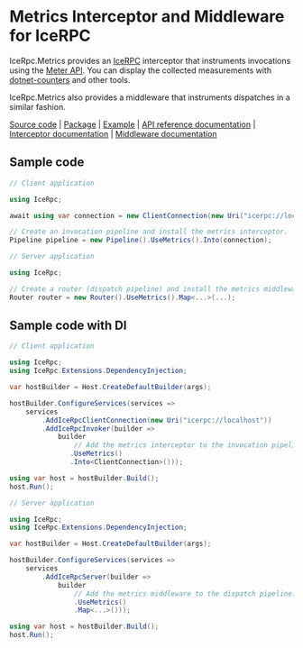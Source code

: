 # Metrics Interceptor and Middleware for IceRPC

IceRpc.Metrics provides an [IceRPC][icerpc] interceptor that instruments invocations using the [Meter API][meter]. You
can display the collected measurements with [dotnet-counters][dotnet_counters] and other tools.

IceRpc.Metrics also provides a middleware that instruments dispatches in a similar fashion.

[Source code][source] | [Package][package] | [Example][example] | [API reference documentation][api] | [Interceptor documentation][interceptor] | [Middleware documentation][middleware]

## Sample code

```csharp
// Client application

using IceRpc;

await using var connection = new ClientConnection(new Uri("icerpc://localhost"));

// Create an invocation pipeline and install the metrics interceptor.
Pipeline pipeline = new Pipeline().UseMetrics().Into(connection);
```

```csharp
// Server application

using IceRpc;

// Create a router (dispatch pipeline) and install the metrics middleware.
Router router = new Router().UseMetrics().Map<...>(...);
```

## Sample code with DI

```csharp
// Client application

using IceRpc;
using IceRpc.Extensions.DependencyInjection;

var hostBuilder = Host.CreateDefaultBuilder(args);

hostBuilder.ConfigureServices(services =>
    services
        .AddIceRpcClientConnection(new Uri("icerpc://localhost"))
        .AddIceRpcInvoker(builder =>
            builder
                // Add the metrics interceptor to the invocation pipeline.
               .UseMetrics()
               .Into<ClientConnection>()));

using var host = hostBuilder.Build();
host.Run();
```

```csharp
// Server application

using IceRpc;
using IceRpc.Extensions.DependencyInjection;

var hostBuilder = Host.CreateDefaultBuilder(args);

hostBuilder.ConfigureServices(services =>
    services
        .AddIceRpcServer(builder =>
            builder
                // Add the metrics middleware to the dispatch pipeline.
                .UseMetrics()
                .Map<...>()));

using var host = hostBuilder.Build();
host.Run();
```

[api]: https://api.testing.zeroc.com/csharp/api/IceRpc.Metrics.html
[dotnet_counters]: https://learn.microsoft.com/en-us/dotnet/core/diagnostics/dotnet-counters
[icerpc]: https://www.nuget.org/packages/IceRpc
[interceptor]: https://docs.testing.zeroc.com/docs/icerpc-core/invocation/interceptor
[example]: https://github.com/icerpc/icerpc-csharp/tree/main/examples/Metrics
[meter]: https://learn.microsoft.com/en-us/dotnet/api/system.diagnostics.metrics.meter
[middleware]: https://docs.testing.zeroc.com/docs/icerpc-core/dispatch/middleware
[package]: https://www.nuget.org/packages/IceRpc.Metrics
[source]: https://github.com/icerpc/icerpc-csharp/tree/main/src/IceRpc.Metrics
